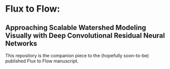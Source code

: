 # Flux to Flow: 
## Approaching Scalable Watershed Modeling Visually with Deep Convolutional Residual Neural Networks

This repository is the companion piece to the (hopefully soon-to-be) published Flux to Flow manuscript.
